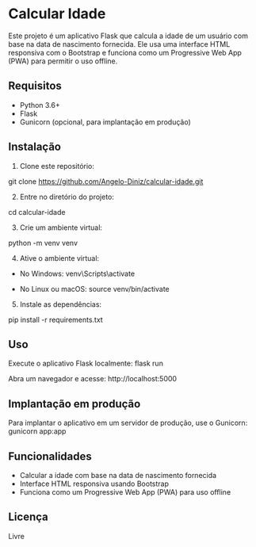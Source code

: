 # Calcular Idade

Este projeto é um aplicativo Flask que calcula a idade de um usuário com base na data de nascimento fornecida. Ele usa uma interface HTML responsiva com o Bootstrap e funciona como um Progressive Web App (PWA) para permitir o uso offline.

## Requisitos

- Python 3.6+
- Flask
- Gunicorn (opcional, para implantação em produção)

## Instalação

1. Clone este repositório:

git clone https://github.com/Angelo-Diniz/calcular-idade.git


2. Entre no diretório do projeto:

cd calcular-idade


3. Crie um ambiente virtual:

python -m venv venv



4. Ative o ambiente virtual:

- No Windows:
venv\Scripts\activate


- No Linux ou macOS:
source venv/bin/activate


5. Instale as dependências:

pip install -r requirements.txt


## Uso

Execute o aplicativo Flask localmente:
flask run


Abra um navegador e acesse: http://localhost:5000

## Implantação em produção

Para implantar o aplicativo em um servidor de produção, use o Gunicorn:
gunicorn app:app

## Funcionalidades

- Calcular a idade com base na data de nascimento fornecida
- Interface HTML responsiva usando Bootstrap
- Funciona como um Progressive Web App (PWA) para uso offline


## Licença

Livre







